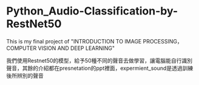 # Python_Audio-Classification-by-RestNet50
This is my final project of "INTRODUCTION TO IMAGE PROCESSING，COMPUTER VISION AND DEEP LEARNING"

我們使用Restnet50的模型，給予50種不同的聲音去做學習，讓電腦能自行識別聲音，其餘的介紹都在presnetation的ppt裡面，expermient_sound是透過訓練後所辨別的聲音
